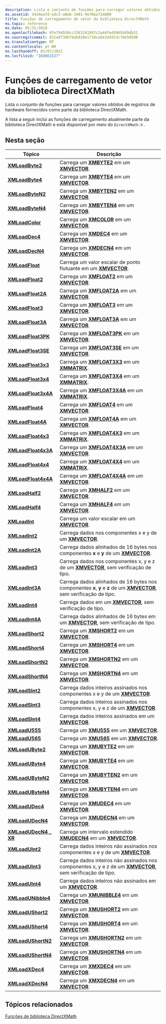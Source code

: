 ```yaml
---
description: Lista o conjunto de funções para carregar valores obtidos de registros de hardware fornecidos como parte da biblioteca DirectXMath.
ms.assetid: 3434ea7d-edc3-a8eb-3481-9e76ba724800
title: Funções de carregamento de vetor da biblioteca DirectXMath
ms.topic: reference
ms.date: 05/31/2018
ms.openlocfilehash: 0fe794550cc3363101897c2a44fed5965dd9db31
ms.sourcegitcommit: 831e8f3db78ab820e1710cede244553c70e50500
ms.translationtype: MT
ms.contentlocale: pt-BR
ms.lasthandoff: 01/07/2021
ms.locfileid: "103661527"
---
```

# <a name="directxmath-library-vector-load-functions"></a>Funções de carregamento de vetor da biblioteca DirectXMath

Lista o conjunto de funções para carregar valores obtidos de registros de hardware fornecidos como parte da biblioteca DirectXMath.

A lista a seguir inclui as funções de carregamento atualmente parte da biblioteca DirectXMath e está disponível por meio do `DirectXMath.h` .

## <a name="in-this-section"></a>Nesta seção

| Tópico | Descrição |
|-|-|
| [**XMLoadByte2**](/windows/win32/api/directxpackedvector/nf-directxpackedvector-xmloadbyte2) | Carrega um [**XMBYTE2**](/windows/desktop/api/DirectXPackedVector/ns-directxpackedvector-xmbyte2) em um [**XMVECTOR**](xmvector-data-type.md). |
| [**XMLoadByte4**](/windows/win32/api/directxpackedvector/nf-directxpackedvector-xmloadbyte4) | Carrega um [**XMBYTE4**](/windows/win32/api/directxpackedvector/ns-directxpackedvector-xmbyte4) em um [**XMVECTOR**](xmvector-data-type.md). |
| [**XMLoadByteN2**](/windows/win32/api/directxpackedvector/nf-directxpackedvector-xmloadbyten2) | Carrega um [**XMBYTEN2**](/windows/desktop/api/DirectXPackedVector/ns-directxpackedvector-xmbyten2) em um [**XMVECTOR**](xmvector-data-type.md). |
| [**XMLoadByteN4**](/windows/win32/api/directxpackedvector/nf-directxpackedvector-xmloadbyten4) | Carrega um [**XMBYTEN4**](/windows/win32/api/directxpackedvector/ns-directxpackedvector-xmbyten4) em um [**XMVECTOR**](xmvector-data-type.md). |
| [**XMLoadColor**](/windows/win32/api/directxpackedvector/nf-directxpackedvector-xmloadcolor) | Carrega um [**XMCOLOR**](/windows/desktop/api/DirectXPackedVector/ns-directxpackedvector-xmcolor) em um [**XMVECTOR**](xmvector-data-type.md). |
| [**XMLoadDec4**](/windows/win32/api/directxpackedvector/nf-directxpackedvector-xmloaddec4) | Carrega um [**XMDEC4**](/windows/win32/api/directxpackedvector/ns-directxpackedvector-xmdec4) em um [**XMVECTOR**](xmvector-data-type.md). |
| [**XMLoadDecN4**](/windows/win32/api/directxpackedvector/nf-directxpackedvector-xmloaddecn4) | Carrega um [**XMDECN4**](/windows/win32/api/directxpackedvector/ns-directxpackedvector-xmdecn4) em um [**XMVECTOR**](xmvector-data-type.md). |
| [**XMLoadFloat**](/windows/win32/api/directxmath/nf-directxmath-xmloadfloat) | Carrega um valor escalar de ponto flutuante em um [**XMVECTOR**](xmvector-data-type.md). |
| [**XMLoadFloat2**](/windows/win32/api/directxmath/nf-directxmath-xmloadfloat2) | Carrega um [**XMFLOAT2**](/windows/win32/api/directxmath/ns-directxmath-xmfloat2) em um [**XMVECTOR**](xmvector-data-type.md). |
| [**XMLoadFloat2A**](/windows/win32/api/directxmath/nf-directxmath-xmloadfloat2a) | Carrega um [**XMFLOAT2A**](/windows/win32/api/directxmath/ns-directxmath-xmfloat2) em um [**XMVECTOR**](xmvector-data-type.md). |
| [**XMLoadFloat3**](/windows/win32/api/directxmath/nf-directxmath-xmloadfloat3) | Carrega um [**XMFLOAT3**](/windows/win32/api/directxmath/ns-directxmath-xmfloat3) em um [**XMVECTOR**](xmvector-data-type.md). |
| [**XMLoadFloat3A**](/windows/win32/api/directxmath/nf-directxmath-xmloadfloat3a) | Carrega um [**XMFLOAT3A**](/windows/win32/api/directxmath/ns-directxmath-xmfloat3) em um [**XMVECTOR**](xmvector-data-type.md). |
| [**XMLoadFloat3PK**](/windows/win32/api/directxpackedvector/nf-directxpackedvector-xmloadfloat3pk) | Carrega um [**XMFLOAT3PK**](/windows/win32/api/directxpackedvector/ns-directxpackedvector-xmfloat3pk) em um [**XMVECTOR**](xmvector-data-type.md). |
| [**XMLoadFloat3SE**](/windows/win32/api/directxpackedvector/nf-directxpackedvector-xmloadfloat3se) | Carrega um [**XMFLOAT3SE**](/windows/win32/api/directxpackedvector/ns-directxpackedvector-xmfloat3se) em um [**XMVECTOR**](xmvector-data-type.md). |
| [**XMLoadFloat3x3**](/windows/win32/api/directxmath/nf-directxmath-xmloadfloat3x3) | Carrega um [**XMFLOAT3X3**](/windows/win32/api/directxmath/ns-directxmath-xmfloat3x3) em um [**XMMATRIX**](/windows/win32/api/directxmath/ns-directxmath-xmmatrix). |
| [**XMLoadFloat3x4**](/windows/win32/api/directxmath/nf-directxmath-xmloadfloat3x4) | Carrega um [**XMFLOAT3X4**](/windows/win32/api/directxmath/ns-directxmath-xmfloat3x4) em um [**XMMATRIX**](/windows/win32/api/directxmath/ns-directxmath-xmmatrix). |
| [**XMLoadFloat3x4A**](/windows/win32/api/directxmath/nf-directxmath-xmloadfloat3x4a) | Carrega um [**XMFLOAT3X4A**](/windows/win32/api/directxmath/ns-directxmath-xmfloat3x4a) em um [**XMMATRIX**](/windows/win32/api/directxmath/ns-directxmath-xmmatrix). |
| [**XMLoadFloat4**](/windows/win32/api/directxmath/nf-directxmath-xmloadfloat4) | Carrega um [**XMFLOAT4**](/windows/win32/api/directxmath/ns-directxmath-xmfloat4) em um [**XMVECTOR**](xmvector-data-type.md). |
| [**XMLoadFloat4A**](/windows/win32/api/directxmath/nf-directxmath-xmloadfloat4a) | Carrega um [**XMFLOAT4A**](/windows/win32/api/directxmath/ns-directxmath-xmfloat4) em um [**XMVECTOR**](xmvector-data-type.md). |
| [**XMLoadFloat4x3**](/windows/win32/api/directxmath/nf-directxmath-xmloadfloat4x3) | Carrega um [**XMFLOAT4X3**](/windows/win32/api/directxmath/ns-directxmath-xmfloat4x3) em um [**XMMATRIX**](/windows/win32/api/directxmath/ns-directxmath-xmmatrix). |
| [**XMLoadFloat4x3A**](/windows/win32/api/directxmath/nf-directxmath-xmloadfloat4x3a) | Carrega um [**XMFLOAT4X3A**](/windows/win32/api/directxmath/ns-directxmath-xmfloat4x3a) em um [**XMVECTOR**](xmvector-data-type.md). |
| [**XMLoadFloat4x4**](/windows/win32/api/directxmath/nf-directxmath-xmloadfloat4x4) | Carrega um [**XMFLOAT4X4**](/windows/win32/api/directxmath/ns-directxmath-xmfloat4x4) em um [**XMMATRIX**](/windows/win32/api/directxmath/ns-directxmath-xmmatrix). |
| [**XMLoadFloat4x4A**](/windows/win32/api/directxmath/nf-directxmath-xmloadfloat4x4a) | Carrega um [**XMFLOAT4X4A**](/previous-versions/windows/desktop/legacy/ee419623(v=vs.85)) em um [**XMVECTOR**](xmvector-data-type.md). |
| [**XMLoadHalf2**](/windows/win32/api/directxpackedvector/nf-directxpackedvector-xmloadhalf2) | Carrega um [**XMHALF2**](/windows/desktop/api/DirectXPackedVector/ns-directxpackedvector-xmhalf2) em um [**XMVECTOR**](xmvector-data-type.md). |
| [**XMLoadHalf4**](/windows/win32/api/directxpackedvector/nf-directxpackedvector-xmloadhalf4) | Carrega um [**XMHALF4**](/windows/desktop/api/DirectXPackedVector/ns-directxpackedvector-xmhalf4) em um [**XMVECTOR**](xmvector-data-type.md). |
| [**XMLoadInt**](/windows/win32/api/directxmath/nf-directxmath-xmloadint) | Carrega um valor escalar em um [**XMVECTOR**](xmvector-data-type.md). |
| [**XMLoadInt2**](/windows/win32/api/directxmath/nf-directxmath-xmloadint2) | Carrega dados nos componentes x e y de um [**XMVECTOR**](xmvector-data-type.md). |
| [**XMLoadInt2A**](/windows/win32/api/directxmath/nf-directxmath-xmloadint2a) | Carrega dados alinhados de 16 bytes nos componentes **x** e **y** de um [**XMVECTOR**](xmvector-data-type.md). |
| [**XMLoadInt3**](/windows/win32/api/directxmath/nf-directxmath-xmloadint3) | Carrega dados nos componentes x, y e z de um [**XMVECTOR**](xmvector-data-type.md), sem verificação de tipo. |
| [**XMLoadInt3A**](/windows/win32/api/directxmath/nf-directxmath-xmloadint3a) | Carrega dados alinhados de 16 bytes nos componentes **x**, **y** e **z** de um [**XMVECTOR**](xmvector-data-type.md), sem verificação de tipo. |
| [**XMLoadInt4**](/windows/win32/api/directxmath/nf-directxmath-xmloadint4) | Carrega dados em um [**XMVECTOR**](xmvector-data-type.md), sem verificação de tipo. |
| [**XMLoadInt4A**](/windows/win32/api/directxmath/nf-directxmath-xmloadint4a) | Carrega dados alinhados de 16 bytes em um [**XMVECTOR**](xmvector-data-type.md), sem verificação de tipo. |
| [**XMLoadShort2**](/windows/win32/api/directxpackedvector/nf-directxpackedvector-xmloadshort2) | Carrega um [**XMSHORT2**](/windows/desktop/api/DirectXPackedVector/ns-directxpackedvector-xmshort2) em um [**XMVECTOR**](xmvector-data-type.md). |
| [**XMLoadShort4**](/windows/win32/api/directxpackedvector/nf-directxpackedvector-xmloadshort4) | Carrega um [**XMSHORT4**](/windows/desktop/api/DirectXPackedVector/ns-directxpackedvector-xmshort4) em um [**XMVECTOR**](xmvector-data-type.md). |
| [**XMLoadShortN2**](/windows/win32/api/directxpackedvector/nf-directxpackedvector-xmloadshortn2) | Carrega um [**XMSHORTN2**](/windows/desktop/api/DirectXPackedVector/ns-directxpackedvector-xmshortn2) em um [**XMVECTOR**](xmvector-data-type.md). |
| [**XMLoadShortN4**](/windows/win32/api/directxpackedvector/nf-directxpackedvector-xmloadshortn4) | Carrega um [**XMSHORTN4**](/windows/desktop/api/DirectXPackedVector/ns-directxpackedvector-xmshortn4) em um [**XMVECTOR**](xmvector-data-type.md). |
| [**XMLoadSInt2**](/windows/win32/api/directxmath/nf-directxmath-xmloadsint2) | Carrega dados inteiros assinados nos componentes x e y de um [**XMVECTOR**](xmvector-data-type.md). |
| [**XMLoadSInt3**](/windows/win32/api/directxmath/nf-directxmath-xmloadsint3) | Carrega dados inteiros assinados nos componentes x, y e z de um [**XMVECTOR**](xmvector-data-type.md). |
| [**XMLoadSInt4**](/windows/win32/api/directxmath/nf-directxmath-xmloadsint4) | Carrega dados inteiros assinados em um [**XMVECTOR**](xmvector-data-type.md). |
| [**XMLoadU555**](/windows/win32/api/directxpackedvector/nf-directxpackedvector-xmloadu555) | Carrega um [**XMU555**](/windows/win32/api/directxpackedvector/ns-directxpackedvector-xmu555) em um [**XMVECTOR**](xmvector-data-type.md). |
| [**XMLoadU565**](/windows/win32/api/directxpackedvector/nf-directxpackedvector-xmloadu565) | Carrega um [**XMU565**](/windows/win32/api/directxpackedvector/ns-directxpackedvector-xmu565) em um [**XMVECTOR**](xmvector-data-type.md). |
| [**XMLoadUByte2**](/windows/win32/api/directxpackedvector/nf-directxpackedvector-xmloadubyte2) | Carrega um [**XMUBYTE2**](/windows/desktop/api/DirectXPackedVector/ns-directxpackedvector-xmubyte2) em um [**XMVECTOR**](xmvector-data-type.md). |
| [**XMLoadUByte4**](/windows/win32/api/directxpackedvector/nf-directxpackedvector-xmloadubyte4) | Carrega um [**XMUBYTE4**](/windows/win32/api/directxpackedvector/ns-directxpackedvector-xmubyte4) em um [**XMVECTOR**](xmvector-data-type.md). |
| [**XMLoadUByteN2**](/windows/win32/api/directxpackedvector/nf-directxpackedvector-xmloadubyten2) | Carrega um [**XMUBYTEN2**](/windows/desktop/api/DirectXPackedVector/ns-directxpackedvector-xmubyten2) em um [**XMVECTOR**](xmvector-data-type.md). |
| [**XMLoadUByteN4**](/windows/win32/api/directxpackedvector/nf-directxpackedvector-xmloadubyten4) | Carrega um [**XMUBYTEN4**](/windows/win32/api/directxpackedvector/ns-directxpackedvector-xmubyten4) em um [**XMVECTOR**](xmvector-data-type.md). |
| [**XMLoadUDec4**](/windows/win32/api/directxpackedvector/nf-directxpackedvector-xmloadudec4) | Carrega um [**XMUDEC4**](/windows/win32/api/directxpackedvector/ns-directxpackedvector-xmudec4) em um [**XMVECTOR**](xmvector-data-type.md). |
| [**XMLoadUDecN4**](/windows/win32/api/directxpackedvector/nf-directxpackedvector-xmloadudecn4) | Carrega um [**XMUDECN4**](/windows/win32/api/directxpackedvector/ns-directxpackedvector-xmudecn4) em um [**XMVECTOR**](xmvector-data-type.md). |
| [**XMLoadUDecN4 \_ XR**](/windows/win32/api/directxpackedvector/nf-directxpackedvector-xmloadudecn4_xr) | Carrega um intervalo estendido [**XMUDECN4**](/windows/win32/api/directxpackedvector/ns-directxpackedvector-xmudecn4) em um [**XMVECTOR**](xmvector-data-type.md). |
| [**XMLoadUInt2**](/windows/win32/api/directxmath/nf-directxmath-xmloaduint2) | Carrega dados inteiros não assinados nos componentes x e y de um [**XMVECTOR**](xmvector-data-type.md). |
| [**XMLoadUInt3**](/windows/win32/api/directxmath/nf-directxmath-xmloaduint3) | Carrega dados inteiros não assinados nos componentes x, y e z de um [**XMVECTOR**](xmvector-data-type.md), sem verificação de tipo. |
| [**XMLoadUInt4**](/windows/win32/api/directxmath/nf-directxmath-xmloaduint4) | Carrega dados inteiros não assinados em um [**XMVECTOR**](xmvector-data-type.md). |
| [**XMLoadUNibble4**](/windows/win32/api/directxpackedvector/nf-directxpackedvector-xmloadunibble4) | Carrega um [**XMUNIBBLE4**](/windows/win32/api/directxpackedvector/ns-directxpackedvector-xmunibble4) em um [**XMVECTOR**](xmvector-data-type.md). |
| [**XMLoadUShort2**](/windows/win32/api/directxpackedvector/nf-directxpackedvector-xmloadushort2) | Carrega um [**XMUSHORT2**](/windows/desktop/api/DirectXPackedVector/ns-directxpackedvector-xmushort2) em um [**XMVECTOR**](xmvector-data-type.md). |
| [**XMLoadUShort4**](/windows/win32/api/directxpackedvector/nf-directxpackedvector-xmloadushort4) | Carrega um [**XMUSHORT4**](/windows/desktop/api/DirectXPackedVector/ns-directxpackedvector-xmushort4) em um [**XMVECTOR**](xmvector-data-type.md). |
| [**XMLoadUShortN2**](/windows/win32/api/directxpackedvector/nf-directxpackedvector-xmloadushortn2) | Carrega um [**XMUSHORTN2**](/windows/desktop/api/DirectXPackedVector/ns-directxpackedvector-xmushortn2) em um [**XMVECTOR**](xmvector-data-type.md). |
| [**XMLoadUShortN4**](/windows/win32/api/directxpackedvector/nf-directxpackedvector-xmloadushortn4) | Carrega um [**XMUSHORTN4**](/windows/desktop/api/DirectXPackedVector/ns-directxpackedvector-xmushortn4) em um [**XMVECTOR**](xmvector-data-type.md). |
| [**XMLoadXDec4**](/windows/win32/api/directxpackedvector/nf-directxpackedvector-xmloadxdec4) | Carrega um [**XMXDEC4**](/windows/win32/api/directxpackedvector/ns-directxpackedvector-xmxdec4) em um [**XMVECTOR**](xmvector-data-type.md). |
| [**XMLoadXDecN4**](/windows/win32/api/directxpackedvector/nf-directxpackedvector-xmloadxdecn4) | Carrega um [**XMXDECN4**](/windows/win32/api/directxpackedvector/ns-directxpackedvector-xmxdecn4) em um [**XMVECTOR**](xmvector-data-type.md). |

## <a name="related-topics"></a>Tópicos relacionados
[Funções de biblioteca DirectXMath](ovw-xnamath-reference-functions.md)
